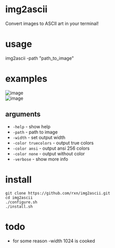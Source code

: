 # img2ascii
Convert images to ASCII art in your terminal!

# usage
img2ascii -path "path_to_image"

# examples
![image](https://github.com/user-attachments/assets/174d32bb-302b-4753-853d-b9911b6e17fa)  
![image](https://github.com/user-attachments/assets/b6d1b5f1-5180-497d-a700-717e966ce824)



## arguments
- `-help` - show help
- `-path` - path to image
- `-width` - set output width
- `-color truecolors` - output true colors
- `-color ansi` - output ansi 256 colors
- `-color none` - output without color
- `-verbose` - show more info

# install
```git clone https://github.com/rxn/img2ascii.git```  
```cd img2ascii```  
```./configure.sh```  
```./install.sh```  

# todo
- for some reason -width 1024 is cooked
